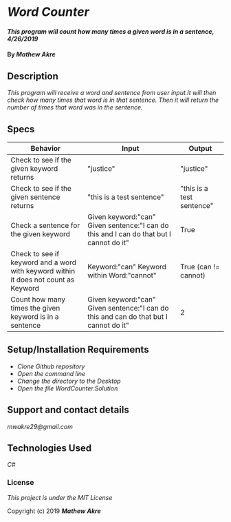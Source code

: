 # _Word Counter_

#### _This program will count how many times a given word is in a sentence, 4/26/2019_

#### By _**Mathew Akre**_

## Description

_This program will receive a word and sentence from user input.It will then check how many times that word is in that sentence. Then it will return the number of times that word was in the sentence._

## Specs
|Behavior|Input|Output|
|-|-|-|
|Check to see if the given keyword returns|"justice"|"justice"|
|Check to see if the given sentence returns|"this is a test sentence"|"this is a test sentence"|
|Check a sentence for the given keyword|Given keyword:"can" Given sentence:"I can do this and I can do that but I cannot do it"|True|
|Check to see if keyword and a word with keyword  within it does not count as Keyword|Keyword:"can" Keyword within Word:"cannot"|True (can != cannot)|
|Count how many times the given keyword is in a sentence|Given keyword:"can" Given sentence:"I can do this and can do that but I cannot do it"|2|



## Setup/Installation Requirements

* _Clone Github repository_
* _Open the command line_
* _Change the directory to the Desktop_
* _Open the file WordCounter.Solution_

## Support and contact details

_mwakre29@gmail.com_

## Technologies Used

_C#_

### License

*This project is under the MIT License*

Copyright (c) 2019 **_Mathew Akre_**

